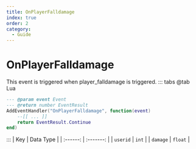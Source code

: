 ```yaml
---
title: OnPlayerFalldamage
index: true
order: 2
category:
  - Guide
---
```


# OnPlayerFalldamage
This event is triggered when player_falldamage is triggered.
::: tabs
@tab Lua
```lua
--- @param event Event
--- @return number EventResult
AddEventHandler("OnPlayerFalldamage", function(event)
    --[[ ... ]]
    return EventResult.Continue
end)
```

:::
|    Key   | Data Type |
| :------: | :-------: |
| `userid` |   `int`   |
| `damage` |  `float`  |